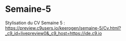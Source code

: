 # Semaine-5

Stylisation du CV Semaine 5 :
https://preview.c9users.io/keerogen/semaine-5/Cv.html?_c9_id=livepreview0&_c9_host=https://ide.c9.io
